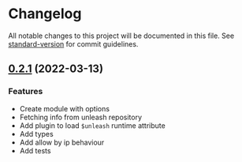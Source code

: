 # Changelog

All notable changes to this project will be documented in this file. See [standard-version](https://github.com/conventional-changelog/standard-version) for commit guidelines.

## [0.2.1](https://github.com/conejerock/nuxtjs-unleash/releases) (2022-03-13)


### Features

* Create module with options
* Fetching info from unleash repository
* Add plugin to load `$unleash` runtime attribute
* Add types
* Add allow by ip behaviour
* Add tests
